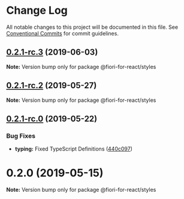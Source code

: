 # Change Log

All notable changes to this project will be documented in this file.
See [Conventional Commits](https://conventionalcommits.org) for commit guidelines.

## [0.2.1-rc.3](https://github.com/SAP/fiori-for-react/packages/styles/compare/v0.2.1-rc.2...v0.2.1-rc.3) (2019-06-03)

**Note:** Version bump only for package @fiori-for-react/styles





## [0.2.1-rc.2](https://github.com/SAP/fiori-for-react/packages/styles/compare/v0.2.1-rc.1...v0.2.1-rc.2) (2019-05-27)

**Note:** Version bump only for package @fiori-for-react/styles





## [0.2.1-rc.0](https://github.com/SAP/fiori-for-react/packages/styles/compare/v0.2.0...v0.2.1-rc.0) (2019-05-22)


### Bug Fixes

* **typing:** Fixed TypeScript Definitions ([440c097](https://github.com/SAP/fiori-for-react/packages/styles/commit/440c097))





# 0.2.0 (2019-05-15)

**Note:** Version bump only for package @fiori-for-react/styles
